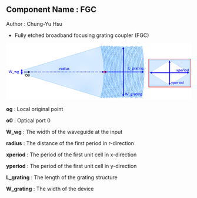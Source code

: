 ## Component Name : FGC
Author : Chung-Yu Hsu

- Fully etched broadband focusing grating coupler (FGC)
    
![Component layout](image/layout.png)

**og** : Local original point

**o0** : Optical port 0

**W_wg** : The width of the waveguide at the input

**radius** : The distance of the first period in r-direction

**xperiod** : The period of the first unit cell in x-direction

**yperiod** : The period of the first unit cell in y-direction

**L_grating** : The length of the grating structure

**W_grating** : The width of the device